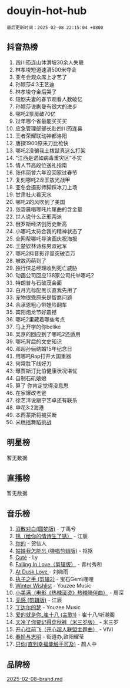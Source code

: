 # douyin-hot-hub

`最后更新时间：2025-02-08 22:15:04 +0800`

## 抖音热榜

1. 四川筠连山体滑坡30余人失联
1. 林孝埈短道速滑500米夺金
1. 亚冬会观众席上才艺了
1. 孙颖莎4:3王艺迪
1. 林孝埈夺金后哭了
1. 短剧夫妻的春节观看人数破亿
1. 孙颖莎说蒯曼有很大的进步
1. 哪吒2票房破70亿
1. 过年哪个省最能买买买
1. 应急管理部部长赴四川筠连县
1. 王者荣耀联动神都洛阳
1. 唐探1900原来刀比枪快
1. 哪吒2没骗我土拨鼠真这么打架
1. “江西是诺如病毒重灾区”不实
1. 情人节高段位送礼指南
1. 张伟丽曾六年没回家过春节
1. 复刻哪吒2龙王敖光战甲
1. 亚冬会摄影师脚踩冰刀上场
1. 甘肃社火看天水
1. 哪吒2的风吹到了美国
1. 张碧晨唱哪吒片尾曲的含金量
1. 世人说什么正邪两派
1. 俄罗斯经济创历史新高
1. 小哪吒太符合我的精神状态了
1. 全网帮哪吒导演画庆祝海报
1. 王楚钦林诗栋男双冠军
1. 哪吒2抖音影评量突破百万
1. 被敖丙萌到了
1. 独行侠总经理收到死亡威胁
1. 动画公司回应138家公司托举哪吒2
1. 特朗普与石破茂会面
1. 白月光标配黑长直我先用了
1. 宠物很乖原来是智商问题
1. 余承恩粗心带娃险翻车
1. 宾阳炮龙节好震撼
1. 哪吒2里藏着哪些考点
1. 马上开学的你belike
1. 吴京的回应到了哪吒2还适用
1. 哪吒背后的文史知识
1. 邓超孙俪结婚15年纪念日
1. 用哪吒Rap打开大国重器
1. 何常胜下线好刀
1. 曝贾斯汀比伯健康状况堪忧
1. 自制石矶娘娘
1. 算了 你肯定觉得没意思
1. 在家爆改老爸
1. 徐艺洋说跟宁艺卓还有联系
1. 申花3:2海港
1. 本西蒙斯将被买断
1. 米糕摇舞蹈挑战

## 明星榜

暂无数据

## 直播榜

暂无数据

## 音乐榜

1. [消散对白(圆梦版)](https://sf5-hl-cdn-tos.douyinstatic.com/obj/tos-cn-ve-2774/og4jB5I5IizzoZVAAAzWgBMAsMDWoArfwBOiFs) - 丁禹兮
1. [锈（给你的情诗生了锈）](https://sf5-hl-cdn-tos.douyinstatic.com/obj/tos-cn-ve-2774/o8a1PBtVqIYbPEGK6e5A4egedVMdm3fCIz6bbE) - 江辰
1. [你的](https://sf5-hl-cdn-tos.douyinstatic.com/obj/tos-cn-ve-2774/oYuIeKf42jB7sEV6B2upMdpYAgfrQWj0FeRegh) - 贺仙人
1. [姑娘我怎能忘 (弹唱剪辑版)](https://sf5-hl-cdn-tos.douyinstatic.com/obj/tos-cn-ve-2774/okamwrBGEMz6illuEofAsMV4yzF5tVWbBiA5AI) - 抠抠
1. [Cute](https://sf5-hl-cdn-tos.douyinstatic.com/obj/tos-cn-ve-2774/o4IbIzHWKAAB4wsS5qMBRiiAlEBGTpQRNfFvuo) - Ly
1. [Falling In Love（剪辑版）](https://sf5-hl-cdn-tos.douyinstatic.com/obj/tos-cn-ve-2774/o8ajpA8zzgBPahbBIO8AcKGBLJezFCRd1wfP9f) - 青村秀和
1. [ At Dusk  Love ](https://sf5-hl-cdn-tos.douyinstatic.com/obj/tos-cn-ve-2774/o8CrpCf5CaYgI4ZrtQgMQAFEfuGqNnRSDQAPBc) - 刘嗨雨
1. [执子之手 (剪辑2)](https://sf5-hl-cdn-tos.douyinstatic.com/obj/tos-cn-ve-2774/oUoZLQjCc31XzqsBnBQUNgeKtYPBcgbFDwtfcu) - 宝石Gem\哩哩
1. [Winter Wishlist](https://sf6-cdn-tos.douyinstatic.com/obj/tos-cn-ve-2774/oIIgUOeamCFCVAzxN6MFRLIBlLGpUqQxeeHrLE) - Youzee Music
1. [小美满（电影《热辣滚烫》热辣陪伴曲）](https://sf5-hl-cdn-tos.douyinstatic.com/obj/tos-cn-ve-2774/o0GAn2lSgfZIDUgtevCGDQYnFg4CwnrBaxbTZL) - 周深
1. [无感 (剪辑版)](https://sf6-cdn-tos.douyinstatic.com/obj/tos-cn-ve-2774/o0eIsUzJBDlQaQFC5OFlgbMEZC1TFYBftOBn6p) - 江辰
1. [丁达尔的梦](https://sf5-hl-cdn-tos.douyinstatic.com/obj/tos-cn-ve-2774/oMU3WirUZBVQkAC9ccG5P2IQirziZM2RTInUY) - Youzee Music
1. [爱的就是你_崔十八 (主歌1)](https://sf5-hl-cdn-tos.douyinstatic.com/obj/tos-cn-ve-2774/oI5BO5DhFZ6UTcNCnZaOCBLtZ7WIMQGfgnXf5E) - 崔十八/听潮阁
1. [天冷了你要记得穿秋裤（米三岁版）](https://sf5-hl-cdn-tos.douyinstatic.com/obj/tos-cn-ve-2774/oQlIwVIDWiZ6BQilAorS7MA0AgCkQDvcZAdm1) - 米三岁
1. [开心往前飞（开心超人联盟主题曲）](https://sf3-cdn-tos.douyinstatic.com/obj/tos-cn-ve-2774/9d8fb7c82cf1421fb93a9fe925275e0a) - VIVI
1. [春娇与志明](https://sf3-cdn-tos.douyinstatic.com/obj/tos-cn-ve-2774/e530d8fceb7044b39707d7f9ff54add1) - 街道办,欧阳耀莹
1. [只你(直到幸福能触手可及)](https://sf5-hl-cdn-tos.douyinstatic.com/obj/tos-cn-ve-2774/o0lBkRDzFTeaVSUz3ZZSCBVtZ5DIMQGfgmEAuE) - 颜人中

## 品牌榜

[2025-02-08-brand.md](2025-02-08-brand.md)
